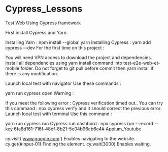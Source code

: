 # Cypress_Lessons
Test Web
Using Cypress framework

First install Cypress and Yarn.

Installing Yarn : npm install --global yarn
Installing Cypress : yarn add cypress --dev
For the first time on this project :

You will need VPN access to download the project and dependencies.
Install all dependencies using yarn install command into test-e2e-web-et-mobile folder.
Do not forget to git pull before commit then yarn install if there is any modification.

Launch local test with navigator
Use these commands :


yarn run cypress open
Warning :

If you meet the following error : Cypress verification timed out..
You can try this command : npx cypress verify and it should correct the previous error.
Launch local test with terminal
Use this command :

yarn run cypress run
Cypress run dashbord :
npx cypress run --record --key 6fa8d161-716f-48df-8b21-5e04b96cb6e4# Appium_Youtube

cy.visit('www.google.com') Enables navigating to the website.
cy.get(#input-01) Finding the element.
cy.wait(3000)  Enables waiting.